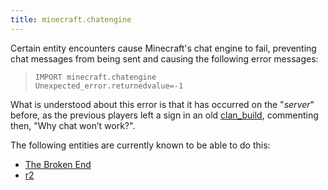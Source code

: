 ```yaml
---
title: minecraft.chatengine
---
```


Certain entity encounters cause Minecraft's chat engine to fail, preventing chat
messages from being sent and causing the following error messages:

> `IMPORT minecraft.chatengine`\
> `Unexpected_error.returnedvalue=-1`

What is understood about this error is that it has occurred on the "_server_"
before, as the previous players left a sign in an old
[clan_build](/wiki/structures/clan-build), commenting then, "Why chat won’t
work?".

The following entities are currently known to be able to do this:

- [The Broken End](/wiki/entities/tbe)
- [r2](/wiki/entities/r2)
